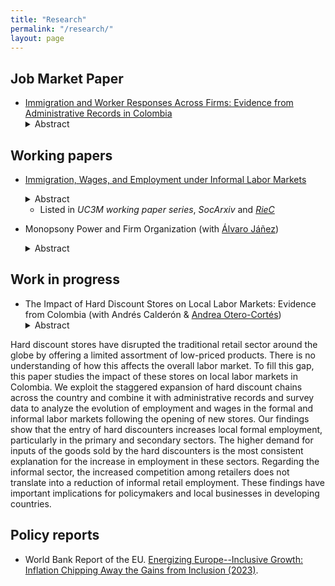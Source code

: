 ```yaml
---
title: "Research"
permalink: "/research/"
layout: page
---
```


## Job Market Paper

- [Immigration and Worker Responses Across Firms: Evidence from Administrative Records in Colombia](https://ludelgad.github.io/files/JMP_Delgado.pdf)
  <details><summary>Abstract</summary> <p> 
  This paper studies the worker-level effects of a labor supply shock and the role of firms in these effects. To do so, I exploit the mass arrival of migrants from Venezuela in Colombia and use administrative employer-employee data covering the universe of formal workers to follow natives' labor market outcomes over time. First, I find a reduction in employment concentrated at the bottom of the wage distribution (among self-employed and minimum-wage earners) and in low-paying firms. Besides, I find a negative wage effect driven by workers from the upper part of the wage distribution who work in small firms. Consistent with this, I construct a model of heterogeneous firms to show that employment and wage effects vary depending on the type of firm the worker is employed. Next, I identify the subgroups most affected by immigration by implementing a machine learning method. This method shows that firm-specific pay premiums are more important in explaining the negative effect on employment and wages than other worker characteristics. Overall, these results suggest that firms play an influential role in determining the impact of immigration on workers' outcomes.
  </p></details>

## Working papers
- [Immigration, Wages, and Employment under Informal Labor Markets](https://e-archivo.uc3m.es/handle/10016/35664)
  <details><summary>Abstract</summary><p> 
  This paper studies the labor market impacts of the Venezuelan immigration in Colombia. Exploiting spatial variation in exposure, I find a negative effect on native wages driven by the informal sector (where immigrants are concentrated) and a reduction in native employment in the formal sector (where the minimum wage binds for many workers). To explain this asymmetry, I build a model in which firms substitute formal for informal labor in response to lower informal wages. Consistent with the model's predictions, I document that the increase in informality is driven by small firms that use both labor types in production. 
  </p> </details>
  
  - Listed in *UC3M working paper series*, *SocArxiv* and *[RieC](https://repositorio.redinvestigadores.org/handle/Riec/118)*
 
- Monopsony Power and Firm Organization (with [Álvaro Jáñez](https://economics.uc3m.es/personal/janez/))
    <details><summary>Abstract</summary><p> 
    Twice as many firms compete for production workers in Portuguese local labor markets than for managers. This paper studies the welfare effects of monopsony power and minimum wages in a general equilibrium model where firms organize production in hierarchies. Using administrative data, we find that monopsony power reduces production workers' and managers' welfare by 5.7% and 23.1%. Ignoring that monopsony power incentivizes managerial delegation overestimates these losses by 0.6 and 2.1 pp. Recent statutory rises in the minimum wage lower overall welfare and affect managers through worker reallocation and delegation decisions. Moving to an optimal occupation-based minimum wage leads to welfare gains of nearly 0.2% for both occupations.
  </p> </details>

## Work in progress

- The Impact of Hard Discount Stores on Local Labor Markets: Evidence from Colombia (with Andrés Calderón & [Andrea Otero-Cortés](https://sites.google.com/view/andrea-otero-cortes/home))
  <details><summary>Abstract</summary><p> 
Hard discount stores have disrupted the traditional retail sector around the globe by offering a limited assortment of low-priced products. There is no understanding of how this affects the overall labor market. To fill this gap, this paper studies the impact of these stores on local labor markets in Colombia. We exploit the staggered expansion of hard discount chains across the country and combine it with administrative records and survey data to analyze the evolution of employment and wages in the formal and informal labor markets following the opening of new stores. Our findings show that the entry of hard discounters increases local formal employment, particularly in the primary and secondary sectors. The higher demand for inputs of the goods sold by the hard discounters is the most consistent explanation for the increase in employment in these sectors. Regarding the informal sector, the increased competition among retailers does not translate into a reduction of informal retail employment. These findings have important implications for policymakers and local businesses in developing countries.
  </p> </details>

## Policy reports
- World Bank Report of the EU. [Energizing Europe--Inclusive Growth: Inflation Chipping Away the Gains from Inclusion (2023)](https://documents1.worldbank.org/curated/en/099051123175082267/pdf/P18028109bfab800b0a771047dfd6c90089.pdf).

